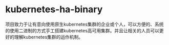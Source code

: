 # kubernetes-ha-binary

项目致力于让有意向使用原生kubernetes集群的企业或个人，可以方便的、系统的使用二进制的方式手工搭建kubernetes高可用集群。并且让相关的人员可以更好的理解kubernetes集群的运作机制。